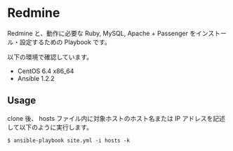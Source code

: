 # Redmine

Redmine と、動作に必要な Ruby, MySQL, Apache + Passenger をインストール・設定するための Playbook です。  

以下の環境で確認しています。

* CentOS 6.4 x86_64
* Ansible 1.2.2

## Usage

clone 後、 hosts ファイル内に対象ホストのホスト名または IP アドレスを記述して以下のように実行します。

    $ ansible-playbook site.yml -i hosts -k

